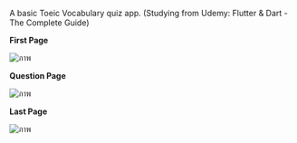 A basic Toeic Vocabulary quiz app.
(Studying from Udemy: Flutter & Dart - The Complete Guide)


  **First Page**

![ภาพ](https://github.com/joy-chaimontree/ToeicQuizApp/assets/127076492/ecb35174-be61-4e21-8269-0c444e477ea4)


  **Question Page**

![ภาพ](https://github.com/joy-chaimontree/ToeicQuizApp/assets/127076492/46202ba9-2cdc-4132-8d14-84c197bfb286)



  **Last Page**

![ภาพ](https://github.com/joy-chaimontree/ToeicQuizApp/assets/127076492/7abacec7-b034-410d-a50e-60748c7a6eaa)



